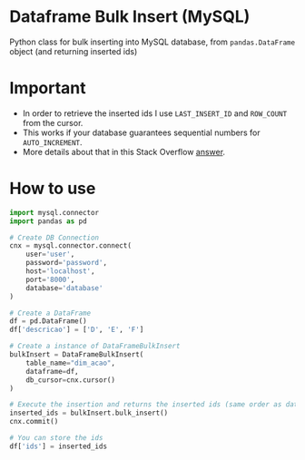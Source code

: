 # Dataframe Bulk Insert (MySQL)
Python class for bulk inserting into MySQL database, from `pandas.DataFrame` object (and returning inserted ids)

# Important
- In order to retrieve the inserted ids I use `LAST_INSERT_ID` and `ROW_COUNT` from the cursor.
- This works if your database guarantees sequential numbers for `AUTO_INCREMENT`.
- More details about that in this Stack Overflow [answer](https://stackoverflow.com/a/16592867).

# How to use

```python
import mysql.connector
import pandas as pd

# Create DB Connection
cnx = mysql.connector.connect(
    user='user', 
    password='password',
    host='localhost',
    port='8000',
    database='database'
)

# Create a DataFrame
df = pd.DataFrame()
df['descricao'] = ['D', 'E', 'F']

# Create a instance of DataFrameBulkInsert
bulkInsert = DataFrameBulkInsert(
    table_name="dim_acao", 
    dataframe=df,
    db_cursor=cnx.cursor()
)

# Execute the insertion and returns the inserted ids (same order as dataframe)
inserted_ids = bulkInsert.bulk_insert()
cnx.commit()

# You can store the ids
df['ids'] = inserted_ids
```
